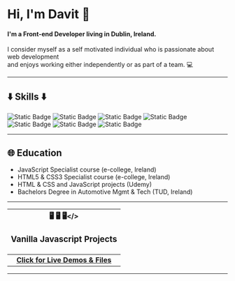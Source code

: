 <h1>Hi, I'm Davit 👋</h1> 

<h4>I'm a Front-end Developer living in Dublin, Ireland.</h4>
<p>I consider myself as a self motivated individual who is passionate about web development <br> and 
enjoys working either independently or as part of a team. 💻</p>
<hr>

<h2>⬇️ Skills ⬇️</h2>

![Static Badge](https://img.shields.io/badge/Html-61DB?style=for-the-badge&logo=Html5&logoColor=black&color=green)
![Static Badge](https://img.shields.io/badge/Css-61DBFB?style=for-the-badge&logo=Css3&labelColor=darkgreen&color=darkgreen)
![Static Badge](https://img.shields.io/badge/Javascript-yellow?style=for-the-badge&logo=Javascript&labelColor=black&color=yellow)
![Static Badge](https://img.shields.io/badge/React-61DBFB?style=for-the-badge&logo=React&labelColor=black)
![Static Badge](https://img.shields.io/badge/tailwind-48557346?style=for-the-badge&logo=tailwindcss&labelColor=%23867979&color=%230080ff)
![Static Badge](https://img.shields.io/badge/Bootstrap-37464?style=for-the-badge&logo=Bootstrap&logoColor=white&color=purple)
![Static Badge](https://img.shields.io/badge/github-374545?style=for-the-badge&logo=github)



<hr>

 <h2> 🌐 Education</h2>

 <ul>
  <li>JavaScript Specialist course (e-college, Ireland)</li>
  <li>HTML5 & CSS3 Specialist course (e-college, Ireland)</li>
  <li>HTML & CSS and JavaScript projects (Udemy)</li>
  <li>Bachelors Degree in Automotive Mgmt & Tech (TUD, Ireland)</li>
 </ul>

 <hr>

| 🖥️ 🖥️ 🖥️</>  <h3> Vanilla Javascript Projects </h3>                                                                        |
|:------------------------------------------------------------------------------------------------:|
| **[Click for Live Demos & Files](https://github.com/Davit2605/Davit2605.github.io/blob/main/README.md)** |

<hr>





    


 







  









